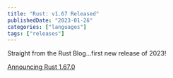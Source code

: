 ```yaml
---
title: "Rust: v1.67 Released"
publishedDate: "2023-01-26"
categories: ["languages"]
tags: ["releases"]
---
```


Straight from the Rust Blog...first new release of 2023!

[Announcing Rust 1.67.0](https://blog.rust-lang.org/2023/01/26/Rust-1.67.0.html)
